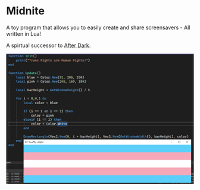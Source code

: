 # Midnite
A toy program that allows you to easily create and share screensavers - All written in Lua!

A spirtual successor to [After Dark](https://en.wikipedia.org/wiki/After_Dark_(software)).

![](git-resources/example.png)
